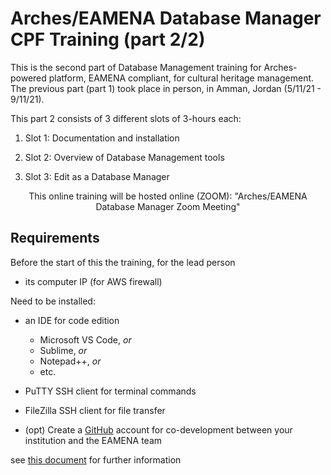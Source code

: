 # Arches/EAMENA Database Manager CPF Training (part 2/2)

This is the second part of Database Management training for Arches-powered platform, EAMENA compliant, for cultural heritage management. The previous part (part 1) took place in person, in Amman, Jordan (5/11/21 - 9/11/21). 

This part 2  consists of 3 different slots of 3-hours each:

  1. Slot 1: Documentation and installation

  2. Slot 2: Overview of Database Management tools

  3. Slot 3: Edit as a Database Manager

<div align="center">
  This online training will be hosted online (ZOOM):
  "Arches/EAMENA Database Manager Zoom Meeting"
</div>

## Requirements

Before the start of this the training, for the lead person

  + its computer IP (for AWS firewall)
  
Need to be installed:
    
  + an IDE for code edition
      - Microsoft VS Code, *or*
      - Sublime, *or*
      - Notepad++, *or*
      - etc.  
      
  + PuTTY SSH client for terminal commands 
    
  + FileZilla SSH client for file transfer
    
  + (opt) Create a [GitHub](https://github.com/join) account for co-development between your institution and the EAMENA team
  
see [this document](https://www.dropbox.com/s/s6xej8epozk06x7/prerequisites.pptx?dl=0) for further information
